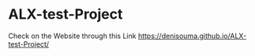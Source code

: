 # ALX-test-Project

Check on the Website through this Link
https://denisouma.github.io/ALX-test-Project/
